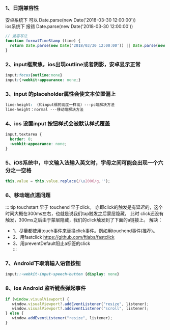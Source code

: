 ### 1、日期兼容性

安卓系统下 可以
Date.parse(new Date('2018-03-30 12:00:00'))  
ios系统下 报错
Date.parse(new Date('2018-03-30 12:00:00'))  

``` javascript
// 兼容写法
function formatTimeStamp (time) {
  return Date.parse(new Date('2018/03/30 12:00:00')) || Date.parse(new Date('2018-03-30 12:00:00'))
}
```

### 2、input框聚焦，ios出现outline或者阴影，安卓显示正常

``` css
input:focus{outline:none}
input:{-webkit-appearance: none;}
```

### 3、input 的placeholder属性会使文本位置偏上

``` css
line-height: （和input框的高度一样高）---pc端解决方法
line-height：normal ---移动端解决方法
```

### 4、ios 设置input 按钮样式会被默认样式覆盖
``` css
input,textarea {
  border: 0;
  -webkit-appearance: none;
}
```

### 5、iOS系统中，中文输入法输入英文时，字母之间可能会出现一个六分之一空格

``` javascript
this.value = this.value.replace(/\u2006/g,'');
```

### 6、移动端点透问题
::: tip
touchstart 早于 touchend 早于click。 亦即click的触发是有延迟的，这个时间大概在300ms左右，也就是说我们tap触发之后蒙层隐藏， 此时 click还没有触发，300ms之后由于蒙层隐藏，我们的click触发到了下面的a链接上。
解决：
- 1、尽量都使用touch事件来替换click事件。例如用touchend事件(推荐)。
- 2、用fastclick https://github.com/ftlabs/fastclick
- 3、用preventDefault阻止a标签的click  
:::

### 7、Android下取消输入语音按钮
``` css
input::-webkit-input-speech-button {display: none}
```

### 8、ios Android 监听键盘弹起事件
``` js
if (window.visualViewport) {
   window.visualViewport?.addEventListener("resize", listener);
   window.visualViewport?.addEventListener("scroll", listener);
} else {
   window.addEventListener("resize", listener);
}
```
